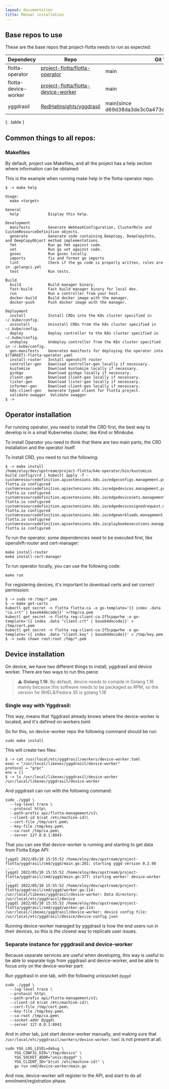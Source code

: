 ```yaml
---
layout: documentation
title: Manual installation
---
```

## Base repos to use

These are the base repos that project-flotta needs to run as expected:

|Dependecy             | Repo                                           | Git Version                                         |
|----------------------|------------------------------------------------|-----------------------------------------------------|
|flotta-operator       | [project-flotta/flotta-operator][operator]     | main                                                |
|flotta-device-worker  | [project-flotta/flotta-device-worker][device]  | main                                                |
|yggdrasil             | [RedHatInsights/yggdrasil][yggdrasil]          | main(since d69d38da3de3c0a473cd0bd6a713e72c2ea842f9)|
{: .table }

[operator]: https://github.com/project-flotta/flotta-operator
[device]: https://github.com/project-flotta/flotta-device-worker
[yggdrasil]: https://github.com/RedHatInsights/yggdrasil

## Common things to all repos:

### Makefiles

By default, project use Makefiles, and all the project has a help
section where information can be obtained:

This is the example when running make help in the flotta-operator repo.

```shell
$ -> make help

Usage:
  make <target>

General
  help             Display this help.

Development
  manifests        Generate WebhookConfiguration, ClusterRole and CustomResourceDefinition objects.
  generate         Generate code containing DeepCopy, DeepCopyInto, and DeepCopyObject method implementations.
  fmt              Run go fmt against code.
  vet              Run go vet against code.
  gosec            Run gosec locally
  imports          fix and format go imports
  lint             Check if the go code is properly written, rules are in .golangci.yml
  test             Run tests.

Build
  build            Build manager binary.
  fast-build       Fast build manager binary for local dev.
  run              Run a controller from your host.
  docker-build     Build docker image with the manager.
  docker-push      Push docker image with the manager.

Deployment
  install          Install CRDs into the K8s cluster specified in ~/.kube/config.
  uninstall        Uninstall CRDs from the K8s cluster specified in ~/.kube/config.
  deploy           Deploy controller to the K8s cluster specified in ~/.kube/config.
  undeploy         Undeploy controller from the K8s cluster specified in ~/.kube/config.
  gen-manifests    Generates manifests for deploying the operator into $(TARGET)-flotta-operator.yaml
  install-router   Install openshift router
  controller-gen   Download controller-gen locally if necessary.
  kustomize        Download kustomize locally if necessary.
  ginkgo           Download ginkgo locally if necessary.
  client-gen       Download client-gen locally if necessary.
  lister-gen       Download lister-gen locally if necessary.
  informer-gen     Download client-gen locally if necessary.
  k8s-client-gen   Generate typed client for flotta project.
  validate-swagger  Validate swagger
$ ->
```


## Operator installation

For running operator, you need to install the CRD first, the best way to develop
is in a small Kubernetes cluster, like Kind or Minikube.

To install Operator you need to think that there are two main parts, the CRD
installation and the operator itself.

To install CRD, you need to run the following:

```
$ -> make install
/home/eloy/dev/upstream/project-flotta/k4e-operator/bin/kustomize build config/crd | kubectl apply -f -
customresourcedefinition.apiextensions.k8s.io/edgeconfigs.management.project-flotta.io configured
customresourcedefinition.apiextensions.k8s.io/edgedevices.management.project-flotta.io configured
customresourcedefinition.apiextensions.k8s.io/edgedevicesets.management.project-flotta.io configured
customresourcedefinition.apiextensions.k8s.io/edgedevicesignedrequest.management.project-flotta.io configured
customresourcedefinition.apiextensions.k8s.io/edgeworkloads.management.project-flotta.io configured
customresourcedefinition.apiextensions.k8s.io/playbookexecutions.management.project-flotta.io configured
```

To run the operator, some dependencies need to be executed first, like
openshift-router and cert-manager:

```shell
make install-router
make install-cert-manager
```

To run operator locally, you can use the following code:

```shell
make run
```

For registering devices, it's important to download certs and set correct
permission:

~~~
$ -> sudo rm /tmp/*.pem
$ -> make get-certs
kubectl get secret -n flotta flotta-ca -o go-template='{{ index .data "ca.crt" | base64decode}}' >/tmp/ca.pem
kubectl get secret -n flotta reg-client-ca-2f5cpqwrhm -o go-template='{{ index .data "client.crt" | base64decode}}' > /tmp/cert.pem
kubectl get secret -n flotta reg-client-ca-2f5cpqwrhm -o go-template='{{ index .data "client.key" | base64decode}}' > /tmp/key.pem
$ -> sudo chown root:root /tmp/*.pem
~~~

## Device installation

On device, we have two different things to install, yggdrasil and device worker.
There are two ways to run this piece:

> ⚠️ **Golang 1.16**: By default, device needs to compile in Golang 1.16 mainly
> because this software needs to be packaged as RPM, so the version for
> RHEL8/Fedora 35 is golang 1.16

### Single way with Yggdrasil:

This way, means that Yggdrasil already knows where the device-worker is located,
and it's defined on workers.toml.

So for this, on device-worker repo the following command should be run:

```shell
sudo make install
```

This will create two files:

```shell
$ -> cat /usr/local/etc/yggdrasil/workers/device-worker.toml
exec = "/usr/local/libexec/yggdrasil/device-worker"
protocol = "grpc"
env = []
$ -> ls /usr/local/libexec/yggdrasil/device-worker
/usr/local/libexec/yggdrasil/device-worker
```

And yggdrasil can run with the following command:

```shell
sudo ./yggd \
  --log-level trace \
  --protocol http\
  --path-prefix api/flotta-management/v1\
  --client-id $(cat /etc/machine-id)\
  --cert-file /tmp/cert.pem\
  --key-file /tmp/key.pem\
  --ca-root /tmp/ca.pem\
  --server 127.0.0.1:8043
```

That you can see that device-worker is running and starting to get data from
Flotta Edge API:

```
[yggd] 2022/05/10 15:55:52 /home/eloy/dev/upstream/project-flotta/yggdrasil/cmd/yggd/main.go:201: starting yggd version 0.2.98
....
[yggd] 2022/05/10 15:55:52 /home/eloy/dev/upstream/project-flotta/yggdrasil/cmd/yggd/main.go:377: starting worker: device-worker
...
[yggd] 2022/05/10 15:55:52 /home/eloy/dev/upstream/project-flotta/yggdrasil/cmd/yggd/worker.go:114: /usr/local/libexec/yggdrasil/device-worker: Data directory: /usr/local/etc/yggdrasil/device
[yggd] 2022/05/10 15:55:52 /home/eloy/dev/upstream/project-flotta/yggdrasil/cmd/yggd/worker.go:114: /usr/local/libexec/yggdrasil/device-worker: device config file: /usr/local/etc/yggdrasil/device/device-config.json
```

Running device-worker managed by yggdrasil is how the end users run in their
devices, so this is the closest way to replicate user issues.

### Separate instance for yggdrasil and device-worker

Because separate services are useful when developing, this way is useful to be
able to separate logs from yggdrasil and device-worker, and be able to focus
only on the device-worker part:

Run yggdrasil in one tab, with the following unixsocket `@yggd`

```shell
sudo ./yggd \
  --log-level trace \
  --protocol http\
  --path-prefix api/flotta-management/v1\
  --client-id $(cat /etc/machine-id)\
  --cert-file /tmp/cert.pem\
  --key-file /tmp/key.pem\
  --ca-root /tmp/ca.pem\
  --socket-addr @yggd\
  --server 127.0.0.1:8043
```

And in other tab, just start device-worker manually, and making sure that
`/usr/local/etc/yggdrasil/workers/device-worker.toml` is not present at all.

```
sudo YGG_LOG_LEVEL=debug \
    YGG_CONFIG_DIR="/tmp/device" \
    YGG_SOCKET_ADDR="unix:@yggd" \
    YGG_CLIENT_ID="$(cat /etc/machine-id)" \
    go run cmd/device-worker/main.go
```

And now, device-worker will register to the API, and start to do all
enrolment/registration phase.
